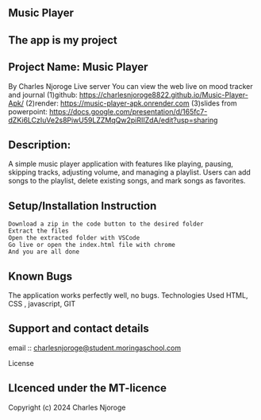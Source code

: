 ## Music Player
## The app is my project
## Project Name: Music Player
By Charles Njoroge
Live server
You can view the web live on mood tracker and journal 
(1)github: https://charlesnjoroge8822.github.io/Music-Player-Apk/
(2)render:  https://music-player-apk.onrender.com
(3)slides from powerpoint:  https://docs.google.com/presentation/d/165fc7-dZKi6LCzIuVe2s8PiwU59LZZMqQw2piRIIZdA/edit?usp=sharing

## Description:
A simple music player application with features like playing, pausing, skipping tracks, adjusting volume, and managing a playlist. Users can add songs to the playlist, delete existing songs, and mark songs as favorites.

## Setup/Installation Instruction

    Download a zip in the code button to the desired folder
    Extract the files
    Open the extracted folder with VSCode
    Go live or open the index.html file with chrome
    And you are all done

## Known Bugs

The application works perfectly well, no bugs.
    Technologies Used
    HTML, CSS , javascript, GIT

## Support and contact details

email :: charlesnjoroge@student.moringaschool.com

License

## LIcenced under the MT-licence

Copyright (c) 2024 Charles Njoroge



